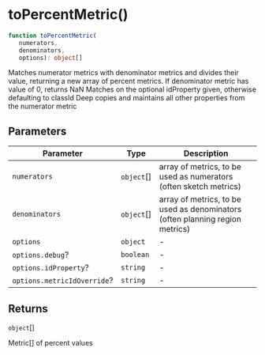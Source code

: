 # toPercentMetric()

```ts
function toPercentMetric(
   numerators, 
   denominators, 
   options): object[]
```

Matches numerator metrics with denominator metrics and divides their value,
returning a new array of percent metrics.  If denominator metric has value of 0, returns NaN
Matches on the optional idProperty given, otherwise defaulting to classId
Deep copies and maintains all other properties from the numerator metric

## Parameters

| Parameter | Type | Description |
| ------ | ------ | ------ |
| `numerators` | `object`[] | array of metrics, to be used as numerators (often sketch metrics) |
| `denominators` | `object`[] | array of metrics, to be used as denominators (often planning region metrics) |
| `options` | `object` | - |
| `options.debug`? | `boolean` | - |
| `options.idProperty`? | `string` | - |
| `options.metricIdOverride`? | `string` | - |

## Returns

`object`[]

Metric[] of percent values
